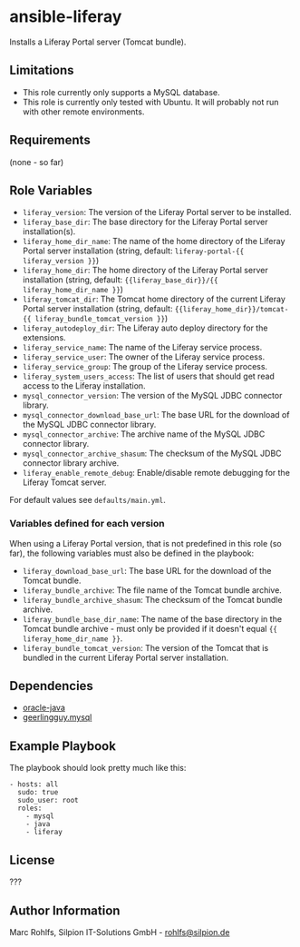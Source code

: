 ansible-liferay
===============

Installs a Liferay Portal server (Tomcat bundle).

Limitations
-----------

* This role currently only supports a MySQL database.
* This role is currently only tested with Ubuntu. It will probably not run with other remote environments.

Requirements
------------

(none - so far)

Role Variables
--------------

* `liferay_version`: The version of the Liferay Portal server to be installed.
* `liferay_base_dir`: The base directory for the Liferay Portal server installation(s).
* `liferay_home_dir_name`: The name of the home directory of the Liferay Portal server installation (string, default: ``liferay-portal-{{ liferay_version }}``)
* `liferay_home_dir`: The home directory of the Liferay Portal server installation (string, default: ``{{liferay_base_dir}}/{{ liferay_home_dir_name }}``)
* `liferay_tomcat_dir`: The Tomcat home directory of the current Liferay Portal server installation (string, default: ``{{liferay_home_dir}}/tomcat-{{ liferay_bundle_tomcat_version }}``)
* `liferay_autodeploy_dir`: The Liferay auto deploy directory for the extensions.
* `liferay_service_name`: The name of the Liferay service process.
* `liferay_service_user`: The owner of the Liferay service process.
* `liferay_service_group`: The group of the Liferay service process.
* `liferay_system_users_access`: The list of users that should get read access to the Liferay installation.
* `mysql_connector_version`: The version of the MySQL JDBC connector library.
* `mysql_connector_download_base_url`: The base URL for the download of the MySQL JDBC connector library.
* `mysql_connector_archive`: The archive name of the MySQL JDBC connector library.
* `mysql_connector_archive_shasum`: The checksum of the MySQL JDBC connector library archive.
* `liferay_enable_remote_debug`: Enable/disable remote debugging for the Liferay Tomcat server.

For default values see `defaults/main.yml`.

### Variables defined for each version

When using a Liferay Portal version, that is not predefined in this role (so far),
the following variables must also be defined in the playbook:

* `liferay_download_base_url`: The base URL for the download of the Tomcat bundle.
* `liferay_bundle_archive`: The file name of the Tomcat bundle archive.
* `liferay_bundle_archive_shasum`: The checksum of the Tomcat bundle archive.
* `liferay_bundle_base_dir_name`: The name of the base directory in the Tomcat bundle archive - must only be provided if it doesn't equal `{{ liferay_home_dir_name }}`.
* `liferay_bundle_tomcat_version`: The version of the Tomcat that is bundled in the current Liferay Portal server installation.

Dependencies
------------

* [oracle-java](https://galaxy.ansible.com/detail#/role/2851)
* [geerlingguy.mysql](https://galaxy.ansible.com/geerlingguy/mysql/)

Example Playbook
----------------

The playbook should look pretty much like this:

    - hosts: all
      sudo: true
      sudo_user: root
      roles:
        - mysql
        - java
        - liferay

License
-------

???

Author Information
------------------

Marc Rohlfs, Silpion IT-Solutions GmbH - rohlfs@silpion.de
